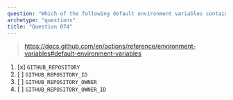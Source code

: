 ```yaml
---
question: "Which of the following default environment variables contains the full name (e.g `octocat/hello-world`) of the repository where the workflow is running?"
archetype: "questions"
title: "Question 074"
---
```



> https://docs.github.com/en/actions/reference/environment-variables#default-environment-variables

1. [x] `GITHUB_REPOSITORY`
1. [ ] `GITHUB_REPOSITORY_ID`
1. [ ] `GITHUB_REPOSITORY_OWNER`
1. [ ] `GITHUB_REPOSITORY_OWNER_ID`
